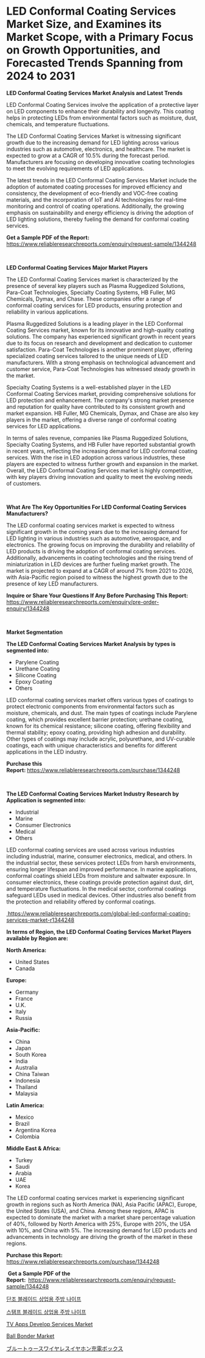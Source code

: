<p><h1>LED Conformal Coating Services Market Size, and Examines its Market Scope, with a Primary Focus on Growth Opportunities, and Forecasted Trends Spanning from 2024 to 2031</h1></p><p><strong>LED Conformal Coating Services Market Analysis and Latest Trends</strong></p>
<p><p>LED Conformal Coating Services involve the application of a protective layer on LED components to enhance their durability and longevity. This coating helps in protecting LEDs from environmental factors such as moisture, dust, chemicals, and temperature fluctuations.</p><p>The LED Conformal Coating Services Market is witnessing significant growth due to the increasing demand for LED lighting across various industries such as automotive, electronics, and healthcare. The market is expected to grow at a CAGR of 10.5% during the forecast period. Manufacturers are focusing on developing innovative coating technologies to meet the evolving requirements of LED applications.</p><p>The latest trends in the LED Conformal Coating Services Market include the adoption of automated coating processes for improved efficiency and consistency, the development of eco-friendly and VOC-free coating materials, and the incorporation of IoT and AI technologies for real-time monitoring and control of coating operations. Additionally, the growing emphasis on sustainability and energy efficiency is driving the adoption of LED lighting solutions, thereby fueling the demand for conformal coating services.</p></p>
<p><strong>Get a Sample PDF of the Report:&nbsp;</strong> <a href="https://www.reliableresearchreports.com/enquiry/request-sample/1344248">https://www.reliableresearchreports.com/enquiry/request-sample/1344248</a></p>
<p>&nbsp;</p>
<p><strong>LED Conformal Coating Services Major Market Players</strong></p>
<p><p>The LED Conformal Coating Services market is characterized by the presence of several key players such as Plasma Ruggedized Solutions, Para-Coat Technologies, Specialty Coating Systems, HB Fuller, MG Chemicals, Dymax, and Chase. These companies offer a range of conformal coating services for LED products, ensuring protection and reliability in various applications.</p><p>Plasma Ruggedized Solutions is a leading player in the LED Conformal Coating Services market, known for its innovative and high-quality coating solutions. The company has experienced significant growth in recent years due to its focus on research and development and dedication to customer satisfaction. Para-Coat Technologies is another prominent player, offering specialized coating services tailored to the unique needs of LED manufacturers. With a strong emphasis on technological advancement and customer service, Para-Coat Technologies has witnessed steady growth in the market.</p><p>Specialty Coating Systems is a well-established player in the LED Conformal Coating Services market, providing comprehensive solutions for LED protection and enhancement. The company's strong market presence and reputation for quality have contributed to its consistent growth and market expansion. HB Fuller, MG Chemicals, Dymax, and Chase are also key players in the market, offering a diverse range of conformal coating services for LED applications.</p><p>In terms of sales revenue, companies like Plasma Ruggedized Solutions, Specialty Coating Systems, and HB Fuller have reported substantial growth in recent years, reflecting the increasing demand for LED conformal coating services. With the rise in LED adoption across various industries, these players are expected to witness further growth and expansion in the market. Overall, the LED Conformal Coating Services market is highly competitive, with key players driving innovation and quality to meet the evolving needs of customers.</p></p>
<p>&nbsp;</p>
<p><strong>What Are The Key Opportunities For LED Conformal Coating Services Manufacturers?</strong></p>
<p><p>The LED conformal coating services market is expected to witness significant growth in the coming years due to the increasing demand for LED lighting in various industries such as automotive, aerospace, and electronics. The growing focus on improving the durability and reliability of LED products is driving the adoption of conformal coating services. Additionally, advancements in coating technologies and the rising trend of miniaturization in LED devices are further fueling market growth. The market is projected to expand at a CAGR of around 7% from 2021 to 2026, with Asia-Pacific region poised to witness the highest growth due to the presence of key LED manufacturers.</p></p>
<p><strong>Inquire or Share Your Questions If Any Before Purchasing This Report:</strong> <a href="https://www.reliableresearchreports.com/enquiry/pre-order-enquiry/1344248">https://www.reliableresearchreports.com/enquiry/pre-order-enquiry/1344248</a></p>
<p>&nbsp;</p>
<p><strong>Market Segmentation</strong></p>
<p><strong>The LED Conformal Coating Services Market Analysis by types is segmented into:</strong></p>
<p><ul><li>Parylene Coating</li><li>Urethane Coating</li><li>Silicone Coating</li><li>Epoxy Coating</li><li>Others</li></ul></p>
<p><p>LED conformal coating services market offers various types of coatings to protect electronic components from environmental factors such as moisture, chemicals, and dust. The main types of coatings include Parylene coating, which provides excellent barrier protection; urethane coating, known for its chemical resistance; silicone coating, offering flexibility and thermal stability; epoxy coating, providing high adhesion and durability. Other types of coatings may include acrylic, polyurethane, and UV-curable coatings, each with unique characteristics and benefits for different applications in the LED industry.</p></p>
<p><strong>Purchase this Report:&nbsp;</strong><a href="https://www.reliableresearchreports.com/purchase/1344248">https://www.reliableresearchreports.com/purchase/1344248</a></p>
<p>&nbsp;</p>
<p><strong>The LED Conformal Coating Services Market Industry Research by Application is segmented into:</strong></p>
<p><ul><li>Industrial</li><li>Marine</li><li>Consumer Electronics</li><li>Medical</li><li>Others</li></ul></p>
<p><p>LED conformal coating services are used across various industries including industrial, marine, consumer electronics, medical, and others. In the industrial sector, these services protect LEDs from harsh environments, ensuring longer lifespan and improved performance. In marine applications, conformal coatings shield LEDs from moisture and saltwater exposure. In consumer electronics, these coatings provide protection against dust, dirt, and temperature fluctuations. In the medical sector, conformal coatings safeguard LEDs used in medical devices. Other industries also benefit from the protection and reliability offered by conformal coatings.</p></p>
<p><a href="https://www.reliableresearchreports.com/global-led-conformal-coating-services-market-r1344248">&nbsp;https://www.reliableresearchreports.com/global-led-conformal-coating-services-market-r1344248</a></p>
<p><strong>In terms of Region, the LED Conformal Coating Services Market Players available by Region are:</strong></p>
<p>
    <p> <strong> North America: </strong>
        <ul>
            <li>United States</li>
            <li>Canada</li>
        </ul>
        </p> 
    <p> <strong> Europe: </strong>
        <ul>
            <li>Germany</li>
            <li>France</li>
            <li>U.K.</li>
            <li>Italy</li>
            <li>Russia</li>
        </ul>
        </p> 
    <p> <strong> Asia-Pacific: </strong>
        <ul>
            <li>China</li>
            <li>Japan</li>
            <li>South Korea</li>
            <li>India</li>
            <li>Australia</li>
            <li>China Taiwan</li>
            <li>Indonesia</li>
            <li>Thailand</li>
            <li>Malaysia</li>
        </ul>
        </p> 
    <p> <strong> Latin America: </strong>
        <ul>
            <li>Mexico</li>
            <li>Brazil</li>
            <li>Argentina Korea</li>
            <li>Colombia</li>
        </ul>
        </p> 
    <p> <strong> Middle East & Africa: </strong>
        <ul>
            <li>Turkey</li>
            <li>Saudi</li>
            <li>Arabia</li>
            <li>UAE</li>
            <li>Korea</li>
        </ul>
    </p>
    </p>
<p><p>The LED conformal coating services market is experiencing significant growth in regions such as North America (NA), Asia Pacific (APAC), Europe, the United States (USA), and China. Among these regions, APAC is expected to dominate the market with a market share percentage valuation of 40%, followed by North America with 25%, Europe with 20%, the USA with 10%, and China with 5%. The increasing demand for LED products and advancements in technology are driving the growth of the market in these regions.</p></p>
<p><strong>Purchase this Report: </strong><a href="https://www.reliableresearchreports.com/purchase/1344248">https://www.reliableresearchreports.com/purchase/1344248</a></p>
<p>&nbsp;<strong>Get a Sample PDF of the Report:&nbsp;&nbsp;</strong><a href="https://www.reliableresearchreports.com/enquiry/request-sample/1344248">https://www.reliableresearchreports.com/enquiry/request-sample/1344248</a></p>
<p><strong></strong></p>
<p><p><a href="https://github.com/Evans21Bill/Market-Research-Report-List-1/blob/main/790998791226.md">단조 블레이드 상업용 주방 나이프</a></p><p><a href="https://github.com/durgin521/Market-Research-Report-List-1/blob/main/377430491225.md">스탬프 블레이드 상업용 주방 나이프</a></p><p><a href="https://github.com/gladysalidde/Market-Research-Report-List-1/blob/main/tv-apps-develop-services-market.md">TV Apps Develop Services Market</a></p><p><a href="https://issuu.com/reportprime-2/docs/ball-bonder-market-size-2030.pptx">Ball Bonder Market</a></p><p><a href="https://github.com/DemarcusKuhlman/Market-Research-Report-List-1/blob/main/521628099873.md">ブルートゥースワイヤレスイヤホン充電ボックス</a></p></p>